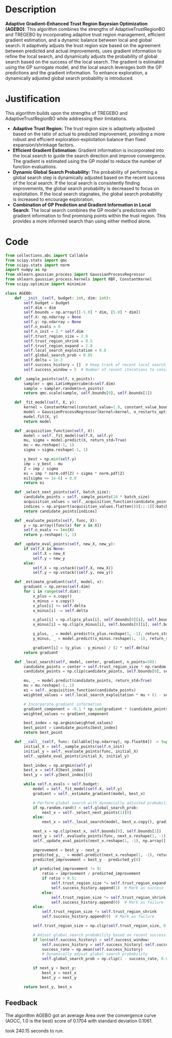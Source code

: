 # Description
**Adaptive Gradient-Enhanced Trust Region Bayesian Optimization (AGEBO)**: This algorithm combines the strengths of AdaptiveTrustRegionBO and TREGEBO by incorporating adaptive trust region management, efficient gradient estimation, and a dynamic balance between local and global search. It adaptively adjusts the trust region size based on the agreement between predicted and actual improvements, uses gradient information to refine the local search, and dynamically adjusts the probability of global search based on the success of the local search. The gradient is estimated using the GP surrogate model, and the local search leverages both the GP predictions and the gradient information. To enhance exploration, a dynamically adjusted global search probability is introduced.

# Justification
This algorithm builds upon the strengths of TREGEBO and AdaptiveTrustRegionBO while addressing their limitations.

*   **Adaptive Trust Region:** The trust region size is adaptively adjusted based on the ratio of actual to predicted improvement, providing a more robust and efficient exploration-exploitation balance than fixed expansion/shrinkage factors.
*   **Efficient Gradient Estimation:** Gradient information is incorporated into the local search to guide the search direction and improve convergence. The gradient is estimated using the GP model to reduce the number of function evaluations.
*   **Dynamic Global Search Probability:** The probability of performing a global search step is dynamically adjusted based on the recent success of the local search. If the local search is consistently finding improvements, the global search probability is decreased to focus on exploitation. If the local search stagnates, the global search probability is increased to encourage exploration.
*   **Combination of GP Prediction and Gradient Information in Local Search**: The local search combines the GP model's predictions with gradient information to find promising points within the trust region. This provides a more informed search than using either method alone.

# Code
```python
from collections.abc import Callable
from scipy.stats import qmc
from scipy.stats import norm
import numpy as np
from sklearn.gaussian_process import GaussianProcessRegressor
from sklearn.gaussian_process.kernels import RBF, ConstantKernel
from scipy.optimize import minimize

class AGEBO:
    def __init__(self, budget: int, dim: int):
        self.budget = budget
        self.dim = dim
        self.bounds = np.array([[-5.0] * dim, [5.0] * dim])
        self.X: np.ndarray = None
        self.y: np.ndarray = None
        self.n_evals = 0
        self.n_init = 2 * self.dim
        self.trust_region_size = 2.0
        self.trust_region_shrink = 0.5
        self.trust_region_expand = 2.0
        self.local_search_exploitation = 0.8
        self.global_search_prob = 0.05
        self.delta = 1e-3
        self.success_history = []  # Keep track of recent local search successes
        self.success_window = 5  # Number of recent iterations to consider for success rate

    def _sample_points(self, n_points):
        sampler = qmc.LatinHypercube(d=self.dim)
        sample = sampler.random(n=n_points)
        return qmc.scale(sample, self.bounds[0], self.bounds[1])

    def _fit_model(self, X, y):
        kernel = ConstantKernel(constant_value=1.0, constant_value_bounds=(1e-3, 1e3)) * RBF(length_scale=1.0, length_scale_bounds=(1e-3, 1e3))
        model = GaussianProcessRegressor(kernel=kernel, n_restarts_optimizer=2, alpha=1e-6)
        model.fit(X, y)
        return model

    def _acquisition_function(self, X):
        model = self._fit_model(self.X, self.y)
        mu, sigma = model.predict(X, return_std=True)
        mu = mu.reshape(-1, 1)
        sigma = sigma.reshape(-1, 1)

        y_best = np.min(self.y)
        imp = y_best - mu
        Z = imp / sigma
        ei = imp * norm.cdf(Z) + sigma * norm.pdf(Z)
        ei[sigma <= 1e-6] = 0.0
        return ei

    def _select_next_points(self, batch_size):
        candidate_points = self._sample_points(10 * batch_size)
        acquisition_values = self._acquisition_function(candidate_points)
        indices = np.argsort(acquisition_values.flatten())[::-1][:batch_size]
        return candidate_points[indices]

    def _evaluate_points(self, func, X):
        y = np.array([func(x) for x in X])
        self.n_evals += len(X)
        return y.reshape(-1, 1)

    def _update_eval_points(self, new_X, new_y):
        if self.X is None:
            self.X = new_X
            self.y = new_y
        else:
            self.X = np.vstack((self.X, new_X))
            self.y = np.vstack((self.y, new_y))

    def _estimate_gradient(self, model, x):
        gradient = np.zeros(self.dim)
        for i in range(self.dim):
            x_plus = x.copy()
            x_minus = x.copy()
            x_plus[i] += self.delta
            x_minus[i] -= self.delta

            x_plus[i] = np.clip(x_plus[i], self.bounds[0][i], self.bounds[1][i])
            x_minus[i] = np.clip(x_minus[i], self.bounds[0][i], self.bounds[1][i])

            y_plus, _ = model.predict(x_plus.reshape(1, -1), return_std=True)
            y_minus, _ = model.predict(x_minus.reshape(1, -1), return_std=True)

            gradient[i] = (y_plus - y_minus) / (2 * self.delta)
        return gradient

    def _local_search(self, model, center, gradient, n_points=50):
        candidate_points = center + self.trust_region_size * np.random.uniform(-1, 1, size=(n_points, self.dim))
        candidate_points = np.clip(candidate_points, self.bounds[0], self.bounds[1])

        mu, _ = model.predict(candidate_points, return_std=True)
        mu = mu.reshape(-1, 1)
        ei = self._acquisition_function(candidate_points)
        weighted_values = self.local_search_exploitation * mu + (1 - self.local_search_exploitation) * (-ei)

        # Incorporate gradient information
        gradient_component = -0.1 * np.sum(gradient * (candidate_points - center), axis=1).reshape(-1, 1)
        weighted_values += gradient_component

        best_index = np.argmin(weighted_values)
        best_point = candidate_points[best_index]
        return best_point

    def __call__(self, func: Callable[[np.ndarray], np.float64]) -> tuple[np.float64, np.array]:
        initial_X = self._sample_points(self.n_init)
        initial_y = self._evaluate_points(func, initial_X)
        self._update_eval_points(initial_X, initial_y)

        best_index = np.argmin(self.y)
        best_x = self.X[best_index]
        best_y = self.y[best_index][0]

        while self.n_evals < self.budget:
            model = self._fit_model(self.X, self.y)
            gradient = self._estimate_gradient(model, best_x)

            # Perform global search with dynamically adjusted probability
            if np.random.rand() < self.global_search_prob:
                next_x = self._select_next_points(1)[0]
            else:
                next_x = self._local_search(model, best_x.copy(), gradient)

            next_x = np.clip(next_x, self.bounds[0], self.bounds[1])
            next_y = self._evaluate_points(func, next_x.reshape(1, -1))[0, 0]
            self._update_eval_points(next_x.reshape(1, -1), np.array([[next_y]]))

            improvement = best_y - next_y
            predicted_y, _ = model.predict(next_x.reshape(1, -1), return_std=True)
            predicted_improvement = best_y - predicted_y[0]

            if predicted_improvement != 0:
                ratio = improvement / predicted_improvement
                if ratio > 0.5:
                    self.trust_region_size *= self.trust_region_expand
                    self.success_history.append(1)  # Mark as success
                else:
                    self.trust_region_size *= self.trust_region_shrink
                    self.success_history.append(0)  # Mark as failure
            else:
                self.trust_region_size *= self.trust_region_shrink
                self.success_history.append(0)  # Mark as failure

            self.trust_region_size = np.clip(self.trust_region_size, 0.1, 5.0)

            # Adjust global search probability based on recent success rate
            if len(self.success_history) > self.success_window:
                self.success_history = self.success_history[-self.success_window:]
                success_rate = np.mean(self.success_history)
                # Dynamically adjust global search probability
                self.global_search_prob = np.clip(1 - success_rate, 0.05, 0.5)  # Increase exploration if local search fails

            if next_y < best_y:
                best_x = next_x
                best_y = next_y

        return best_y, best_x
```
## Feedback
 The algorithm AGEBO got an average Area over the convergence curve (AOCC, 1.0 is the best) score of 0.1704 with standard deviation 0.1061.

took 240.15 seconds to run.